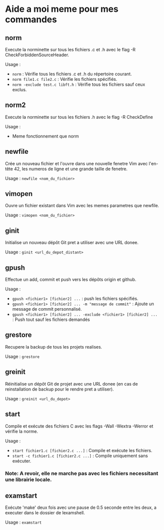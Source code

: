 # Aide a moi meme pour mes commandes

## norm
Execute la norminette sur tous les fichiers .c et .h avec le flag -R CheckForbiddenSourceHeader.

Usage :
- `norm` : Vérifie tous les fichiers .c et .h du répertoire courant.
- `norm file1.c file2.c` : Vérifie les fichiers spécifiés.
- `norm -exclude test.c libft.h` : Vérifie tous les fichiers sauf ceux exclus.

## norm2
Execute la norminette sur tous les fichiers .h avec le flag -R CheckDefine

Usage :
- Meme fonctionnement que norm

## newfile
Crée un nouveau fichier et l'ouvre dans une nouvelle fenetre Vim avec l'en-tête 42, les numeros de ligne et une grande taille de fenetre.

Usage : `newfile <nom_du_fichier>`

## vimopen
Ouvre un fichier existant dans Vim avec les memes parametres que newfile.

Usage : `vimopen <nom_du_fichier>`

## ginit
Initialise un nouveau dépôt Git pret a utiliser avec une URL donee.

Usage : `ginit <url_du_depot_distant>`

## gpush
Effectue un add, commit et push vers les dépôts origin et github.

Usage : 
- `gpush <fichier1> [fichier2] ...` : push les fichiers spécifiés.
- `gpush <fichier1> [fichier2] ... -m "message de commit"` : Ajoute un message de commit personnalisé.
- `gpush <fichier1> [fichier2] ... -exclude <fichier1> [fichier2] ...` : Push tout sauf les fichiers demandés

## grestore
Recupere la backup de tous les projets realises.

Usage : `grestore`

## greinit
Réinitialise un dépôt Git de projet avec une URL donee (en cas de reinstallation de backup pour le rendre pret a utiliser).

Usage : `greinit <url_du_depot>`

## start
Compile et exécute des fichiers C avec les flags -Wall -Wextra -Werror et vérifie la norme.

Usage :
- `start fichier1.c [fichier2.c ...]` : Compile et exécute les fichiers.
- `start -c fichier1.c [fichier2.c ...]` : Compile uniquement sans exécuter.
### Note: A revoir, elle ne marche pas avec les fichiers necessitant une librairie locale.

## examstart
Exécute 'make' deux fois avec une pause de 0.5 seconde entre les deux, a executer dans le dossier de lexamshell.

Usage : `examstart`
